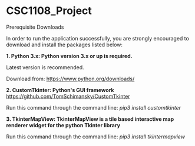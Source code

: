 # CSC1108_Project
Prerequisite Downloads

In order to run the application successfully, you are strongly encouraged to download and install the packages listed below:

**1. Python 3.x: Python version 3.x or up is required.**

Latest version is recommended.

Download from: https://www.python.org/downloads/

**2. CustomTkinter: Python's GUI framework**
https://github.com/TomSchimansky/CustomTkinter

Run this command through the command line:
_pip3 install customtkinter_

**3. TkinterMapView: TkinterMapView is a tile based interactive map renderer widget for the python Tkinter library**

Run this command through the command line:
_pip3 install tkintermapview_
